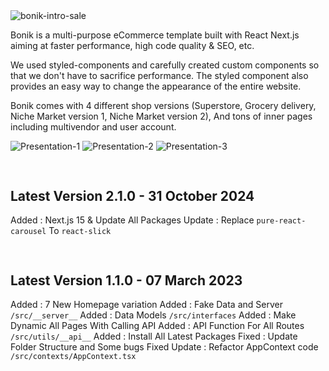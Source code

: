 <img src="https://i.ibb.co/ynXWk5S/bonik-intro-sale.gif" alt="bonik-intro-sale" border="0">

<p>Bonik is a multi-purpose eCommerce template built with React Next.js aiming at faster performance, high code quality & SEO, etc.</p>

<p>We used styled-components and carefully created custom components so that we don't have to sacrifice performance. The styled component also provides an easy way to change the appearance of the entire website.</p>

<p>Bonik comes with 4 different shop versions (Superstore, Grocery delivery, Niche Market version 1, Niche Market version 2), And tons of inner pages including multivendor and user account.</p>

<img src="https://i.ibb.co/r7Jb9d5/Presentation-1.png" alt="Presentation-1" border="0">
<img src="https://i.ibb.co/NswLPcF/Presentation-2.png" alt="Presentation-2" border="0">
<img src="https://i.ibb.co/xfVzrPy/Presentation-3.png" alt="Presentation-3" border="0">

## <pre>

## Latest Version 2.1.0 - 31 October 2024

Added : Next.js 15 & Update All Packages
Update : Replace `pure-react-carousel` To `react-slick`

</pre>

## <pre>

## Latest Version 1.1.0 - 07 March 2023

Added : 7 New Homepage variation
Added : Fake Data and Server `/src/__server__`
Added : Data Models `/src/interfaces`
Added : Make Dynamic All Pages With Calling API
Added : API Function For All Routes `/src/utils/__api__`
Added : Install All Latest Packages
Fixed : Update Folder Structure and Some bugs Fixed
Update : Refactor AppContext code `/src/contexts/AppContext.tsx`

</pre>
